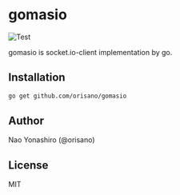 # gomasio

![Test](https://github.com/orisano/gomasio/workflows/Test/badge.svg)

gomasio is socket.io-client implementation by go.

## Installation
```bash
go get github.com/orisano/gomasio
```

## Author
Nao Yonashiro (@orisano)

## License
MIT

